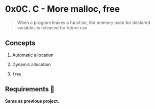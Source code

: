 # 0x0C. C - More malloc, free

> When a program leaves a function, the memory used for declared variables is released for future use.

## Concepts

1. Automatic allocation

2. Dynamic allocation

3. `free`

## Requirements :page_with_curl:

  **Same as previous project.**


